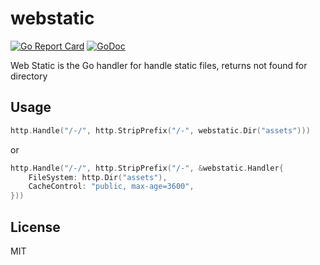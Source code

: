 # webstatic

[![Go Report Card](https://goreportcard.com/badge/github.com/moonrhythm/webstatic)](https://goreportcard.com/report/github.com/moonrhythm/webstatic)
[![GoDoc](https://godoc.org/github.com/moonrhythm/webstatic?status.svg)](https://godoc.org/github.com/moonrhythm/webstatic)

Web Static is the Go handler for handle static files,
returns not found for directory

## Usage

```go
http.Handle("/-/", http.StripPrefix("/-", webstatic.Dir("assets")))
```

or

```go
http.Handle("/-/", http.StripPrefix("/-", &webstatic.Handler{
    FileSystem: http.Dir("assets"),
    CacheControl: "public, max-age=3600",
}))
```

## License

MIT
